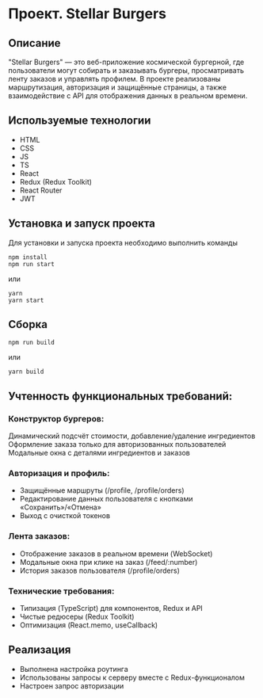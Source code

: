 # Проект. Stellar Burgers


## Описание
"Stellar Burgers" — это веб-приложение космической бургерной, где пользователи могут собирать и заказывать бургеры, просматривать ленту заказов и управлять профилем. В проекте реализованы маршрутизация, авторизация и защищённые страницы, а также взаимодействие с API для отображения данных в реальном времени.


## Используемые технологии

- HTML
- CSS
- JS
- TS
- React
- Redux (Redux Toolkit)
- React Router
- JWT


## Установка и запуск проекта
Для установки и запуска проекта необходимо выполнить команды

```
npm install
npm run start
```

или

```
yarn
yarn start
```


## Сборка

```
npm run build
```

или

```
yarn build
```


## Учтенность функциональных требований:
### Конструктор бургеров:
Динамический подсчёт стоимости, добавление/удаление ингредиентов
Оформление заказа только для авторизованных пользователей
Модальные окна с деталями ингредиентов и заказов

### Авторизация и профиль:
- Защищённые маршруты (/profile, /profile/orders)
- Редактирование данных пользователя с кнопками «Сохранить»/«Отмена»
- Выход с очисткой токенов

### Лента заказов:
- Отображение заказов в реальном времени (WebSocket)
- Модальные окна при клике на заказ (/feed/:number)
- История заказов пользователя (/profile/orders)

### Технические требования:
- Типизация (TypeScript) для компонентов, Redux и API
- Чистые редюсеры (Redux Toolkit)
- Оптимизация (React.memo, useCallback)


## Реализация

- Выполнена настройка роутинга
- Использованы запросы к серверу вместе с Redux-функционалом
- Настроен запрос авторизации